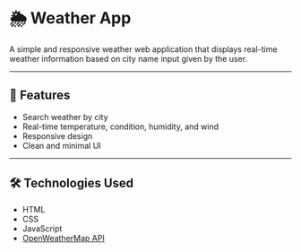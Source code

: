 # 🌦️ Weather App

A simple and responsive weather web application that displays real-time weather information based on city name input given by the user.

---

## 🚀 Features

- Search weather by city
- Real-time temperature, condition, humidity, and wind
- Responsive design
- Clean and minimal UI

---

## 🛠️ Technologies Used

- HTML
- CSS
- JavaScript
- [OpenWeatherMap API](https://openweathermap.org/)


